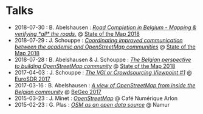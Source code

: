 # Talks

- 2018-07-30 : B. Abelshausen : [*Road Completion in Belgium - Mapping & verifying \*all\* the roads.*](https://osmbe.github.io/presentations/talks/2018-07-30-road-completion-babelshausen/index.html) @ [State of the Map 2018](https://2018.stateofthemap.org/)
- 2018-07-29 : J. Schouppe : [*Coordinating improved communication between the academic and OpenStreetMap communities*](https://osmbe.github.io/presentations/talks/2018-07-29-osm-science-jschouppe/index.html) @ [State of the Map 2018](https://2018.stateofthemap.org/)
- 2018-07-28 : B. Abelshausen & J. Schouppe : [*The Belgian perspective to building OpenStreetMap community*](https://osmbe.github.io/presentations/talks/2018-07-28-openstreetmap-belgium-jschouppe-babelshausen/index.html) @ [State of the Map 2018](https://2018.stateofthemap.org/)
- 2017-04-03 : J. Schouppe : [*The VGI or Crowdsourcing Viewpoint #1*](http://www.cs.nuim.ie/~pmooney/eurosdr2017/osm_and_gov_data.pptx) @ [EuroSDR 2017](http://www.cs.nuim.ie/~pmooney/eurosdr2017/)
- 2017-03-16 : B. Abelshausen : [*A view of OpenStreetMap from inside the Belgian community*](https://osmbe.github.io/presentations/talks/2017-03-16-road-completion-babelshausen/index.html) @ [BeGeo 2017](http://begeo.be/)
- 2015-03-23 : J. Minet : [*OpenStreetMap*](http://www.nobohan.be/docs/2015_03_23_CafeNumeriqueArlon_OpenStreetMap_Minet.pdf) @ Café Numérique Arlon
- 2015-02-23 : G. Plas : [*OSM as an open data source*](http://www.slideshare.net/glennplas/opendata-namen) @ Namur
